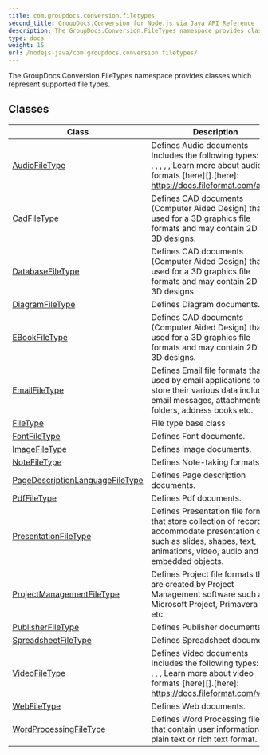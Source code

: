 ```yaml
---
title: com.groupdocs.conversion.filetypes
second_title: GroupDocs.Conversion for Node.js via Java API Reference
description: The GroupDocs.Conversion.FileTypes namespace provides classes which represent supported file types.
type: docs
weight: 15
url: /nodejs-java/com.groupdocs.conversion.filetypes/
---
```


The GroupDocs.Conversion.FileTypes namespace provides classes which represent supported file types.


## Classes

| Class | Description |
| --- | --- |
| [AudioFileType](../com.groupdocs.conversion.filetypes/audiofiletype) | Defines Audio documents Includes the following types: , , , , , , , , , Learn more about audio formats [here][].[here]: https://docs.fileformat.com/audio/ |
| [CadFileType](../com.groupdocs.conversion.filetypes/cadfiletype) | Defines CAD documents (Computer Aided Design) that are used for a 3D graphics file formats and may contain 2D or 3D designs. |
| [DatabaseFileType](../com.groupdocs.conversion.filetypes/databasefiletype) | Defines CAD documents (Computer Aided Design) that are used for a 3D graphics file formats and may contain 2D or 3D designs. |
| [DiagramFileType](../com.groupdocs.conversion.filetypes/diagramfiletype) | Defines Diagram documents. |
| [EBookFileType](../com.groupdocs.conversion.filetypes/ebookfiletype) | Defines CAD documents (Computer Aided Design) that are used for a 3D graphics file formats and may contain 2D or 3D designs. |
| [EmailFileType](../com.groupdocs.conversion.filetypes/emailfiletype) | Defines Email file formats that are used by email applications to store their various data including email messages, attachments, folders, address books etc. |
| [FileType](../com.groupdocs.conversion.filetypes/filetype) | File type base class |
| [FontFileType](../com.groupdocs.conversion.filetypes/fontfiletype) | Defines Font documents. |
| [ImageFileType](../com.groupdocs.conversion.filetypes/imagefiletype) | Defines image documents. |
| [NoteFileType](../com.groupdocs.conversion.filetypes/notefiletype) | Defines Note-taking formats. |
| [PageDescriptionLanguageFileType](../com.groupdocs.conversion.filetypes/pagedescriptionlanguagefiletype) | Defines Page description documents. |
| [PdfFileType](../com.groupdocs.conversion.filetypes/pdffiletype) | Defines Pdf documents. |
| [PresentationFileType](../com.groupdocs.conversion.filetypes/presentationfiletype) | Defines Presentation file formats that store collection of records to accommodate presentation data such as slides, shapes, text, animations, video, audio and embedded objects. |
| [ProjectManagementFileType](../com.groupdocs.conversion.filetypes/projectmanagementfiletype) | Defines Project file formats that are created by Project Management software such as Microsoft Project, Primavera P6 etc. |
| [PublisherFileType](../com.groupdocs.conversion.filetypes/publisherfiletype) | Defines Publisher documents. |
| [SpreadsheetFileType](../com.groupdocs.conversion.filetypes/spreadsheetfiletype) | Defines Spreadsheet documents. |
| [VideoFileType](../com.groupdocs.conversion.filetypes/videofiletype) | Defines Video documents Includes the following types: , , , , , , , Learn more about video formats [here][].[here]: https://docs.fileformat.com/video/ |
| [WebFileType](../com.groupdocs.conversion.filetypes/webfiletype) | Defines Web documents. |
| [WordProcessingFileType](../com.groupdocs.conversion.filetypes/wordprocessingfiletype) | Defines Word Processing files that contain user information in plain text or rich text format. |
